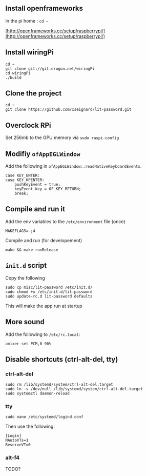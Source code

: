 ## Install openframeworks

In the pi home : `cd ~`

[http://openframeworks.cc/setup/raspberrypi/](http://openframeworks.cc/setup/raspberrypi/)

## Install wiringPi

```
cd ~
git clone git://git.drogon.net/wiringPi
cd wiringPi
./build
```

## Clone the project

```
cd ~
git clone https://github.com/xseignard/lit-password.git
```

## Overclock RPi

Set 256mb to the GPU memory via `sudo raspi-config`

## Modifiy `ofAppEGLWindow`

Add the following in `ofAppEGLWindow::readNativeKeyboardEvents`.
```
case KEY_ENTER:
case KEY_KPENTER:
	pushKeyEvent = true;
	keyEvent.key = OF_KEY_RETURN;
	break;
```

## Compile and run it

Add the env variables to the `/etc/environment` file (once)

```
MAKEFLAGS=-j4
```

Compile and run (for developement)

```
make && make runRelease
```

## `init.d` script

Copy the following

```
sudo cp misc/lit-password /etc/init.d/
sudo chmod +x /etc/init.d/lit-password
sudo update-rc.d lit-password defaults
```

This will make the app run at startup

## More sound

Add the following to `/etc/rc.local`:

```
amixer set PCM,0 90%
```

## Disable shortcuts (ctrl-alt-del, tty)

### ctrl-alt-del

```
sudo rm /lib/systemd/system/ctrl-alt-del.target
sudo ln -s /dev/null /lib/systemd/system/ctrl-alt-del.target
sudo systemctl daemon-reload
```

### tty

```
sudo nano /etc/systemd/logind.conf
```

Then use the following:

```
[Login]
NAutoVTs=1
ReserveVT=0
```

### alt-f4

TODO?
